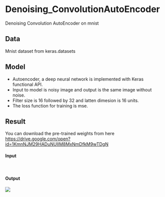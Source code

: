 # Denoising_ConvolutionAutoEncoder
Denoising Convolution AutoEncoder on mnist


## Data 
Mnist dataset from keras.datasets

## Model
- Autoencoder, a deep neural network is implemented with Keras functional API.
- Input to model is noisy image and output is the same image without noise.
- Filter size is 16 followed by 32 and latten dimesion is 16 units.
- The loss function for training is mse.

## Result
You can download the pre-trained weights from here 
https://drive.google.com/open?id=1KmnNJM29HADuNUIIM8MxNmDfkM9wTDgN

#### Input <br />
[](https://github.com/TanyaChutani/Denoising_ConvolutionAutoEncoder/blob/master/outputA.png)<br />
#### Output <br />
![](https://github.com/TanyaChutani/Denoising_ConvolutionAutoEncoder/blob/master/noisyA.png)<br />
